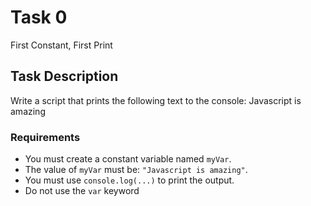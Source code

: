 # Task 0
First Constant, First Print

## Task Description
Write a script that prints the following text to the console:
Javascript is amazing

### Requirements

- You must create a constant variable named `myVar`.
- The value of `myVar` must be: `"Javascript is amazing"`.
- You must use `console.log(...)` to print the output.
- Do not use the `var` keyword
